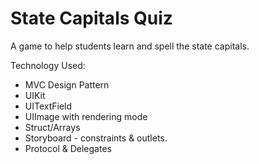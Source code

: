 
# State Capitals Quiz

A game to help students learn and spell the state capitals.

Technology Used:
* MVC Design Pattern
* UIKit
* UITextField
* UIImage with rendering mode
* Struct/Arrays
* Storyboard - constraints & outlets.
* Protocol & Delegates


